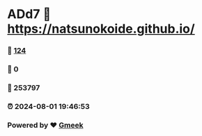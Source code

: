 # ADd7 :link: https://natsunokoide.github.io/ 
### :page_facing_up: [124](https://natsunokoide.github.io//tag.html) 
### :speech_balloon: 0 
### :hibiscus: 253797 
### :alarm_clock: 2024-08-01 19:46:53 
### Powered by :heart: [Gmeek](https://github.com/Meekdai/Gmeek)
